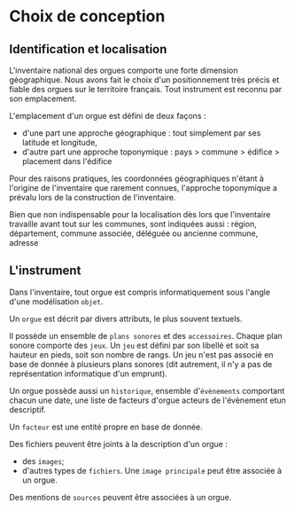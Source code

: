 # Choix de conception

## Identification et localisation

L'inventaire national des orgues comporte une forte dimension géographique.
Nous avons fait le choix d'un positionnement très précis et fiable des orgues sur le territoire français.
Tout instrument est reconnu par son emplacement.

L'emplacement d'un orgue est défini de deux façons :
- d'une part une approche géographique : tout simplement par ses latitude et longitude,
- d'autre part une approche toponymique : pays > commune > édifice > placement dans l'édifice

Pour des raisons pratiques, les coordonnées géographiques n'étant à l'origine de l'inventaire que rarement connues, l'approche toponymique a prévalu lors de la construction de l'inventaire.

Bien que non indispensable pour la localisation dès lors que l'inventaire travaille avant tout sur les communes, sont indiquées aussi :
région, département, commune associée, déléguée ou ancienne commune, adresse

## L'instrument

Dans l'inventaire, tout orgue est compris informatiquement sous l'angle d'une modélisation `objet`.

Un `orgue` est décrit par divers attributs, le plus souvent textuels.

Il possède un ensemble de `plans sonores` et des `accessoires`.
Chaque plan sonore comporte des `jeux`.
Un `jeu` est défini par son libellé et soit sa hauteur en pieds, soit son nombre de rangs.
Un jeu n'est pas associé en base de donnée à plusieurs plans sonores (dit autrement, il n'y a pas de représentation informatique d'un emprunt).


Un orgue possède aussi un `historique`, ensemble d'`évènements` comportant chacun une date, une liste de facteurs d'orgue acteurs de l'évènement etun descriptif.

Un `facteur` est une entité propre en base de donnée.

Des fichiers peuvent être joints à la description d'un orgue :
- des `images`;
- d'autres types de `fichiers`.
Une `image principale` peut être associée à un orgue.

Des mentions de `sources` peuvent être associées à un orgue.